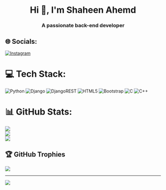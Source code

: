 <h1 align="center">Hi 👋, I'm Shaheen Ahemd</h1>
<h3 align="center">A passionate back-end developer</h3>


## 🌐 Socials:
[![Instagram](https://img.shields.io/badge/Instagram-%23E4405F.svg?logo=Instagram&logoColor=white)](https://instagram.com/https://www.instagram.com/shaheen.vsa/) 

# 💻 Tech Stack:
![Python](https://img.shields.io/badge/python-3670A0?style=for-the-badge&logo=python&logoColor=ffdd54) ![Django](https://img.shields.io/badge/django-%23092E20.svg?style=for-the-badge&logo=django&logoColor=white) ![DjangoREST](https://img.shields.io/badge/DJANGO-REST-ff1709?style=for-the-badge&logo=django&logoColor=white&color=ff1709&labelColor=gray) ![HTML5](https://img.shields.io/badge/html5-%23E34F26.svg?style=for-the-badge&logo=html5&logoColor=white) ![Bootstrap](https://img.shields.io/badge/bootstrap-%238511FA.svg?style=for-the-badge&logo=bootstrap&logoColor=white) ![C](https://img.shields.io/badge/c-%2300599C.svg?style=for-the-badge&logo=c&logoColor=white) ![C++](https://img.shields.io/badge/c++-%2300599C.svg?style=for-the-badge&logo=c%2B%2B&logoColor=white)
# 📊 GitHub Stats:
![](https://github-readme-stats.vercel.app/api?username=shaheen-coder&theme=dark&hide_border=false&include_all_commits=false&count_private=false)<br/>
![](https://github-readme-streak-stats.herokuapp.com/?user=shaheen-coder&theme=dark&hide_border=false)<br/>
![](https://github-readme-stats.vercel.app/api/top-langs/?username=shaheen-coder&theme=dark&hide_border=false&include_all_commits=false&count_private=false&layout=compact)

## 🏆 GitHub Trophies
![](https://github-profile-trophy.vercel.app/?username=shaheen-coder&theme=radical&no-frame=false&no-bg=true&margin-w=4)

---
[![](https://visitcount.itsvg.in/api?id=shaheen-coder&icon=3&color=4)](https://visitcount.itsvg.in)

<!-- Proudly created with GPRM ( https://gprm.itsvg.in ) -->